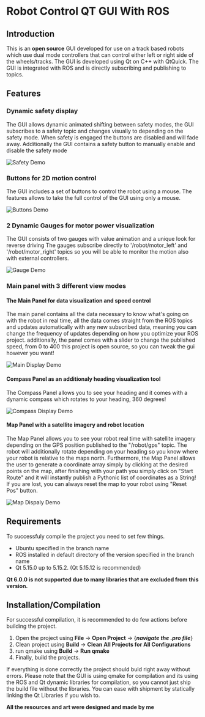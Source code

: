 # Robot Control QT GUI With ROS
## Introduction
This is an **open source** GUI developed for use on a track based robots which use dual mode controllers that can control 
either left or right side of the wheels/tracks.
The GUI is developed using Qt on C++ with QtQuick. The GUI is integrated with ROS and is directly subscribing and publishing to topics.

## Features

### Dynamic safety display
The GUI allows dynamic animated shifting between safety modes, the GUI subscribes to a safety topic and changes visually to depending on the safety mode.
When safety is engaged the buttons are disabled and will fade away. Additionally the GUI contains a safety button to manually enable and disable the safety mode

![Safety Demo](https://s8.gifyu.com/images/safety_demo.gif)

### Buttons for 2D motion control
The GUI includes a set of buttons to control the robot using a mouse. The features allows to take the full control of the GUI using only a mouse.

![Buttons Demo](https://s8.gifyu.com/images/buttons_demo.gif)

### 2 Dynamic Gauges for motor power visualization
The GUI consists of two gauges with value animation and a unique look for reverse driving
The gauges subscribe directly to '/robot/motor_left' and '/robot/motor_right' topics so you will be able to monitor the motion also with external controllers.

![Gauge Demo](https://s2.gifyu.com/images/gauges_demo.gif)

### Main panel with 3 different view modes
#### The Main Panel for data visualization and speed control
The main panel contains all the data necessary to know what's going on with the robot in real time, all the data comes straight
from the ROS topics and updates automatically with any new subscribed data, meaning you can change the frequency of updates depending
on how you optimize your ROS project. additionally, the panel comes with a slider to change the published speed, from 0 to 400
this project is open source, so you can tweak the gui however you want!

![Main Display Demo](https://s2.gifyu.com/images/main_dispaly_demo.gif)

#### Compass Panel as an additionaly heading visualization tool
The Compass Panel allows you to see your heading and it comes with a dynamic compass which rotates
to your heading, 360 degrees!

![Compass Display Demo](https://s8.gifyu.com/images/heading_display_demo.gif)

#### Map Panel with a satellite imagery and robot location
The Map Panel allows you to see your robot real time with satellite imagery depending on the GPS position published to the "/robot/gps" topic.
The robot will additionally rotate depending on your heading so you know where your robot is relative to the maps north.
Furthermore, the Map Panel allows the user to generate a coordinate array simply by clicking at the desired points on the map, after finishing with your path
you simply click on "Start Route" and it will instantly publish a Pythonic list of coordinates as a String!
If you are lost, you can always reset the map to your robot using "Reset Pos" button.

![Map Dispaly Demo](https://s8.gifyu.com/images/map_display_demo.gif)

## Requirements
To successfuly compile the project you need to set few things.

* Ubuntu specified in the branch name
* ROS installed in default directory of the version specified in the branch name
* Qt 5.15.0 up to 5.15.2. (Qt 5.15.12 is recommended)

**Qt 6.0.0 is not supported due to many libraries that are excluded from this version.**

## Installation/Compilation
For successful compilation, it is recommended to do few actions before building the project.
1. Open the project using **File** -> **Open Project** -> {**_navigate the .pro file_**}
2. Clean project using  **Build** -> **Clean All Projects for All Configurations**
3. run qmake using **Build** -> **Run qmake**
4. Finally, build the projects. 

If everything is done correctly the project should buld right away without errors. Please note that the GUI is using qmake for compilation
and its using the ROS and Qt dynamic libraries for compilation, so you cannot just ship the build file without the libraries.
You can ease with shipment by statically linking the Qt Libraries if you wish to.

**All the resources and art were designed and made by me**

